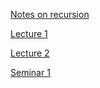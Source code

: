   [Notes on recursion](https://unexpected-fin-7b2.notion.site/Examples-of-recursion-b9ca3cf433e64a4a9d388561ba1e2ac6)
  
  [Lecture 1](https://unexpected-fin-7b2.notion.site/Lecture-1-11e60148aeaf4890b70abedcccb52b94)
  
  [Lecture 2](https://unexpected-fin-7b2.notion.site/Lecture-2-8a5f6793746a4448b69355f3ea95e17d)
  
  [Seminar 1](https://unexpected-fin-7b2.notion.site/Seminar-1-6ca3a8088d844f80b596d8b6ab99997b)
